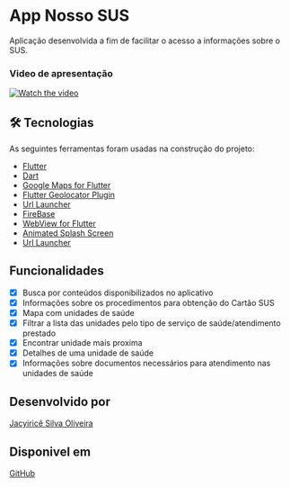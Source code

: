 # App Nosso SUS

Aplicação desenvolvida a fim de facilitar o acesso a informações sobre o SUS.

### Video de apresentação
[![Watch the video](https://drive.google.com/file/d/1ZA4ebvc0qtpnFitmlRkcYliUc1PBwbys/view?usp=sharing)](https://www.youtube.com/watch?v=uQgNeoP9KpY)

## 🛠 Tecnologias

As seguintes ferramentas foram usadas na construção do projeto:

- [Flutter](https://flutter.dev/)
- [Dart](https://dart.dev/)
- [Google Maps for Flutter](https://pub.dev/packages/google_maps_flutter)
- [Flutter Geolocator Plugin](https://pub.dev/packages/geolocator)
- [Url Launcher](https://pub.dev/packages/url_launcher)
- [FireBase](https://firebase.flutter.dev/docs/overview/)
- [WebView for Flutter](https://pub.dev/packages/webview_flutter)
- [Animated Splash Screen](https://pub.dev/packages/animated_splash)
- [Url Launcher](https://pub.dev/packages/url_launcher)


## Funcionalidades
- [x] Busca por conteúdos disponibilizados no aplicativo
- [x] Informações sobre os procedimentos para obtenção do Cartão SUS
- [x] Mapa com unidades de saúde
- [x] Filtrar a lista das unidades pelo tipo de serviço de saúde/atendimento prestado
- [x] Encontrar unidade mais proxima
- [x] Detalhes de uma unidade de saúde 
- [x] Informações sobre documentos necessários para atendimento nas unidades de saúde

## Desenvolvido por
[Jacyiricê Silva Oliveira](https://github.com/jacyirice/)

## Disponivel em 
[GitHub](https://github.com/jacyirice/Nosso-SUS)
